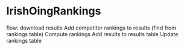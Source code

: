 # IrishOingRankings

flow:
download results
Add competitor rankings to results (find from rankings table)
Compute rankings 
Add results to results table
Update rankings table

